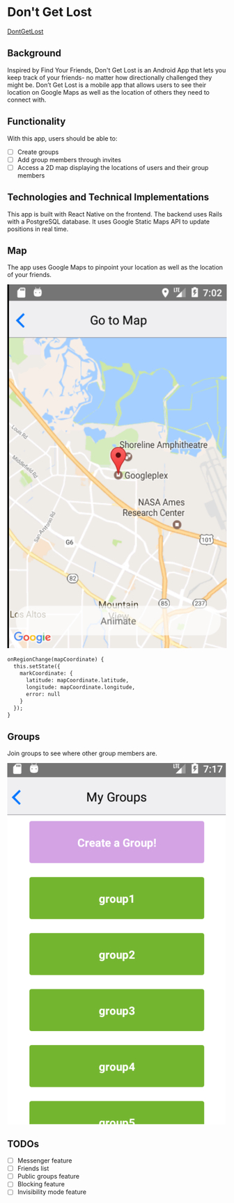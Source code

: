 # Don't Get Lost

[DontGetLost](https://dontgetlostdemositecomingsoon.com/#/)

## Background

Inspired by Find Your Friends, Don't Get Lost is an Android App that lets you keep track of your friends- no matter how directionally challenged they might be. Don’t Get Lost is a mobile app that allows users to see their location on Google Maps as well as the location of others they need to connect with.

## Functionality

With this app, users should be able to:

- [ ] Create groups
- [ ] Add group members through invites
- [ ] Access a 2D map displaying the locations of users and their group members

## Technologies and Technical Implementations
This app is built with React Native on the frontend.
The backend uses Rails with a PostgreSQL database.
It uses Google Static Maps API to update positions in real time.

## Map
The app uses Google Maps to pinpoint your location as well as the location of your friends.

![googlemaps](./public/images/map.png)

```
onRegionChange(mapCoordinate) {
  this.setState({
    markCoordinate: {
      latitude: mapCoordinate.latitude,
      longitude: mapCoordinate.longitude,
      error: null
    }
  });
}
```

## Groups
Join groups to see where other group members are.

![groupindex](./public/images/groups.png)

## TODOs
- [ ] Messenger feature
- [ ] Friends list
- [ ] Public groups feature
- [ ] Blocking feature
- [ ] Invisibility mode feature
